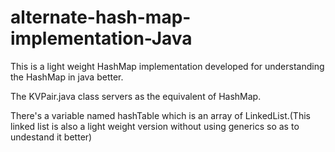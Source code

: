 # alternate-hash-map-implementation-Java

This is a light weight HashMap implementation developed for understanding the HashMap in java better.

The KVPair.java class servers as the equivalent of HashMap.

There's a variable named hashTable which is an array of LinkedList.(This linked list is also a light weight version without using generics so as to undestand it better)

